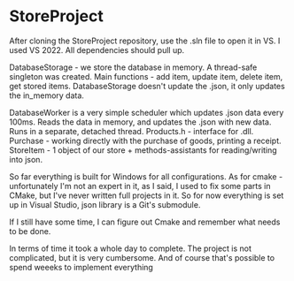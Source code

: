 # StoreProject

After cloning the StoreProject repository, use the .sln file to open it in VS. I used VS 2022. All dependencies should pull up.

DatabaseStorage - we store the database in memory. A thread-safe singleton was created. Main functions - add item, update item, delete item, get stored items. DatabaseStorage doesn't update the .json, it only updates the in_memory data.

DatabaseWorker is a very simple scheduler which updates .json data every 100ms. Reads the data in memory, and updates the .json with new data. Runs in a separate, detached thread. Products.h - interface for .dll. Purchase - working directly with the purchase of goods, printing a receipt. StoreItem - 1 object of our store + methods-assistants for reading/writing into json.

So far everything is built for Windows for all configurations. As for cmake - unfortunately I'm not an expert in it, as I said, I used to fix some parts in CMake, but I've never written full projects in it. So for now everything is set up in Visual Studio, json library is a Git's submodule.

If I still have some time, I can figure out Cmake and remember what needs to be done.

In terms of time it took a whole day to complete. The project is not complicated, but it is very cumbersome. And of course that's possible to spend weeeks to implement everything
